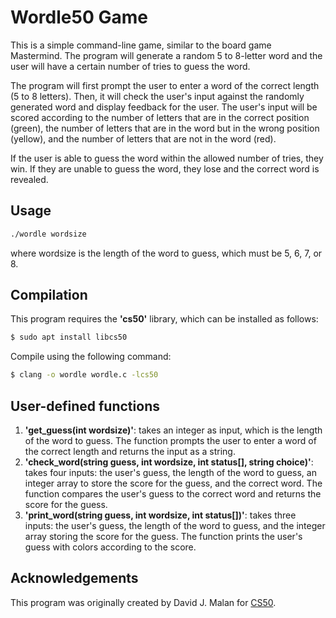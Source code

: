 # Wordle50 Game
This is a simple command-line game, similar to the board game Mastermind. The program will generate a random 5 to 8-letter word and the user will have a certain number of tries to guess the word.

The program will first prompt the user to enter a word of the correct length (5 to 8 letters). Then, it will check the user's input against the randomly generated word and display feedback for the user. The user's input will be scored according to the number of letters that are in the correct position (green), the number of letters that are in the word but in the wrong position (yellow), and the number of letters that are not in the word (red).

If the user is able to guess the word within the allowed number of tries, they win. If they are unable to guess the word, they lose and the correct word is revealed.

## Usage

```sh
./wordle wordsize
```

where wordsize is the length of the word to guess, which must be 5, 6, 7, or 8.

## Compilation
This program requires the **'cs50'** library, which can be installed as follows:

```sh
$ sudo apt install libcs50
```

Compile using the following command:

```sh
$ clang -o wordle wordle.c -lcs50
```

## User-defined functions
1. **'get_guess(int wordsize)'**: takes an integer as input, which is the length of the word to guess. The function prompts the user to enter a word of the correct length and returns the input as a string.
2. **'check_word(string guess, int wordsize, int status[], string choice)'**: takes four inputs: the user's guess, the length of the word to guess, an integer array to store the score for the guess, and the correct word. The function compares the user's guess to the correct word and returns the score for the guess.
3. **'print_word(string guess, int wordsize, int status[])'**: takes three inputs: the user's guess, the length of the word to guess, and the integer array storing the score for the guess. The function prints the user's guess with colors according to the score.

## Acknowledgements
This program was originally created by David J. Malan for [CS50](https://cs50.harvard.edu/x/2023/psets/2/wordle50/).
